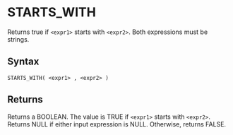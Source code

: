 # STARTS_WITH

Returns true if `<expr1>` starts with `<expr2>`. Both expressions must be strings.

## Syntax

```scopeql
STARTS_WITH( <expr1> , <expr2> )
```

## Returns

Returns a BOOLEAN. The value is TRUE if `<expr1>` starts with `<expr2>`. Returns NULL if either input expression is NULL. Otherwise, returns FALSE.
